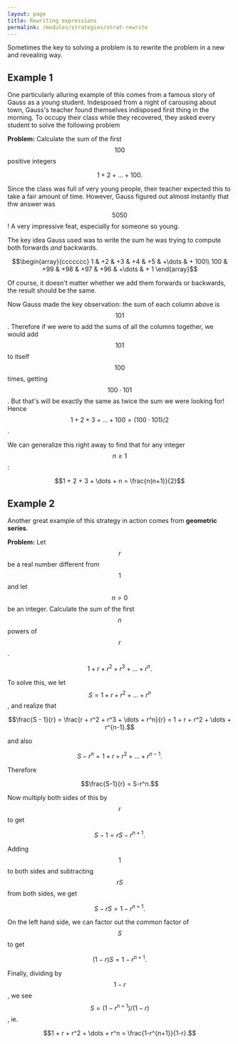 ```yaml
---
layout: page
title: Rewriting expressions
permalink: /modules/strategies/strat-rewrite
---
```


Sometimes the key to solving a problem is to rewrite the problem in a new and revealing way.

## Example 1

One particularly alluring example of this comes from a famous  story of Gauss as a young student.
Indesposed from a night of carousing about town, Gauss's teacher found themselves indisposed first thing in the morning.
To occupy their class while they recovered, they asked every student to solve the following problem

**Problem:**
Calculate the sum of the first $$100$$ positive integers

$$1 + 2 + \dots + 100.$$

Since the class was full of very young people, their teacher expected this to take a fair amount of time.  However, Gauss figured out almost instantly that thw answer was $$5050$$!  A very impressive feat, especially for someone so young.

The key idea Gauss used was to write the sum he was trying to compute both forwards *and* backwards.

$$\begin{array}{ccccccc}
1   & +2  & +3  & +4  & +5  & +\dots & + 100\\
100 & +99 & +98 & +97 & +96 & +\dots & + 1
\end{array}$$

Of course, it doesn't matter whether we add them forwards or backwards, the result should be the same.

Now Gauss made the key observation: the sum of each column above is $$101$$.
Therefore if we were to add the sums of all the columns together, we would add $$101$$ to itself $$100$$ times, getting $$100\cdot101$$.
But that's will be exactly the same as twice the sum we were looking for!
Hence $$1 + 2 + 3 + \dots + 100 = (100\cdot 101)/2$$.

We can generalize this right away to find that for any integer $$n\geq 1$$:

$$1 + 2 + 3 + \dots + n = \frac{n(n+1)}{2}$$


## Example 2

Another great example of this strategy in action comes from **geometric series**.

**Problem:**
Let $$r$$ be a real number different from $$1$$ and let $$n>0$$ be an integer.
Calculate the sum of the first $$n$$ powers of $$r$$.

$$1 + r + r^2 + r^3 + \dots + r^n.$$

To solve this, we let $$S = 1 + r + r^2 + \dots + r^n$$, and realize that

$$\frac{S - 1}{r} = \frac{r + r^2 + r^3 + \dots + r^n}{r} = 1 + r + r^2 + \dots + r^{n-1}.$$

and also

$$S - r^n = 1 + r + r^2 + \dots + r^{n-1}.$$

Therefore

$$\frac{S-1}{r} = S-r^n.$$

Now multiply both sides of this by $$r$$ to get

$$S-1 = rS-r^{n+1}.$$

Adding $$1$$ to both sides and subtracting $$rS$$ from both sides, we get

$$S-rS = 1-r^{n+1}.$$

On the left hand side, we can factor out the common factor of $$S$$ to get

$$(1-r)S = 1-r^{n+1}.$$

Finally, dividing by $$1-r$$, we see $$S = (1-r^{n+1})/(1-r)$$, ie.

$$1 + r + r^2 + \dots + r^n = \frac{1-r^{n+1}}{1-r}.$$

